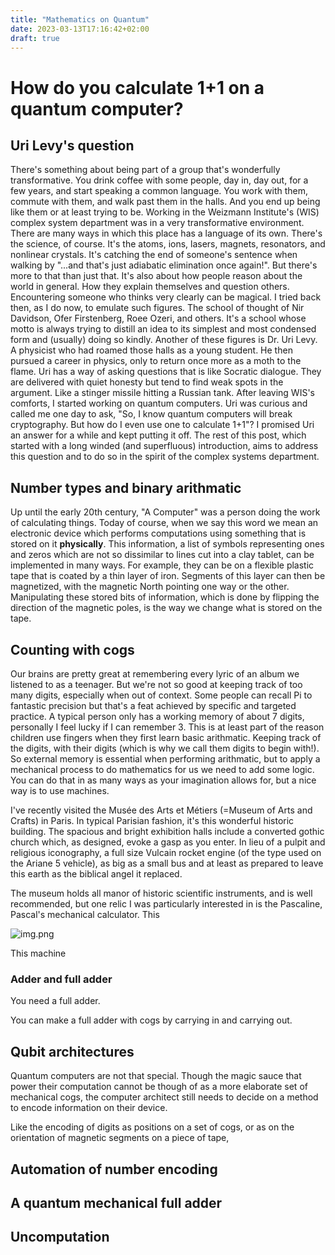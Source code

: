```yaml
---
title: "Mathematics on Quantum"
date: 2023-03-13T17:16:42+02:00
draft: true
---
```


# How do you calculate 1+1 on a quantum computer?

## Uri Levy's question
There's something about being part of a group that's wonderfully transformative. You drink coffee with some people, day in, day out, for a few years, and start speaking a common language. You work with them, commute with them, and walk past them in the halls. And you end up being like them or at least trying to be. 
Working in the Weizmann Institute's (WIS) complex system department was in a very transformative environment. There are many ways in which this place has a language of its own. There's the science, of course. It's the atoms, ions, lasers, magnets, resonators, and nonlinear crystals. It's catching the end of someone's sentence when walking by "...and that's just adiabatic elimination once again!". But there's more to that than just that. It's also about how people reason about the world in general. How they explain themselves and question others. 
Encountering someone who thinks very clearly can be magical. I tried back then, as I do now, to emulate such figures. The school of thought of Nir Davidson, Ofer Firstenberg, Roee Ozeri, and others. It's a school whose motto is always trying to distill an idea to its simplest and most condensed form and (usually) doing so kindly. 
Another of these figures is Dr. Uri Levy. A physicist who had roamed those halls as a young student. He then pursued a career in physics, only to return once more as a moth to the flame. Uri has a way of asking questions that is like Socratic dialogue. They are delivered with quiet honesty but tend to find weak spots in the argument. Like a stinger missile hitting a Russian tank. 
After leaving WIS's comforts, I started working on quantum computers. Uri was curious and called me one day to ask, "So, I know quantum computers will break cryptography. But how do I even use one to calculate 1+1"? I promised Uri an answer for a while and kept putting it off. The rest of this post, which started with a long winded (and superfluous) introduction, aims to address this question and to do so in the spirit of the complex systems department. 

## Number types and binary arithmatic

Up until the early 20th century, "A Computer" was a person doing the work of calculating things. Today of course, when we say this word we mean an electronic device which performs computations using something that is stored on it **physically**. This information, a list of symbols representing ones and zeros which are not so dissimilar to lines cut into a clay tablet, can be implemented in many ways. For example, they can be on a flexible plastic tape that is coated by a thin layer of iron. Segments of this layer can then be magnetized, with the magnetic North pointing one way or the other. Manipulating these stored bits of information, which is done by flipping the direction of the magnetic poles, is the way we change what is stored on the tape.

## Counting with cogs

Our brains are pretty great at remembering every lyric of an album we listened to as a teenager. But  we're not so good at keeping track of too many digits, especially when out of context. Some people can recall Pi to fantastic precision but that's a feat achieved by specific and targeted practice. A typical person only has a working memory of about 7 digits, personally I feel lucky if I can remember 3. This is at least part of the reason children use fingers when they first learn basic arithmatic. Keeping track of the digits, with their digits (which is why we call them digits to begin with!).
So external memory is essential when performing arithmatic, but to apply a mechanical process to do mathematics for us we need to add some logic. You can do that in as many ways as your imagination allows for, but a nice way is to use machines. 

I've recently visited the Musée des Arts et Métiers (=Museum of Arts and Crafts) in Paris. In typical Parisian fashion, it's this wonderful historic building. The spacious and bright exhibition halls include a converted gothic church which, as designed, evoke a gasp as you enter. In lieu of a pulpit and religious iconography, a full size Vulcain rocket engine (of the type used on the Ariane 5 vehicle), as big as a small bus and at least as prepared to leave this earth as the biblical angel it replaced. 

The museum holds all manor of historic scientific instruments, and is well recommended, but one relic I was particularly interested in is the Pascaline, Pascal's mechanical calculator. This 

![img.png](img.png)

This machine

### Adder and full adder

You need a full adder. 

You can make a full adder with cogs by carrying in and carrying out. 

 
## Qubit architectures

Quantum computers are not that special. Though the magic sauce that power their computation cannot be though of as a more elaborate set of mechanical cogs, the computer architect still needs to decide on a method to encode information on their device. 

Like the encoding of digits as positions on a set of cogs, or as on the orientation of magnetic segments on a piece of tape, 

## Automation of number encoding

## A quantum mechanical full adder

## Uncomputation





